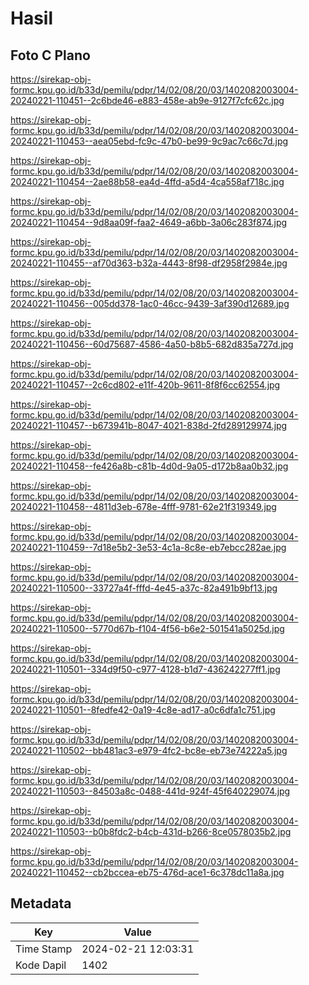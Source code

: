 # Hasil

## Foto C Plano

https://sirekap-obj-formc.kpu.go.id/b33d/pemilu/pdpr/14/02/08/20/03/1402082003004-20240221-110451--2c6bde46-e883-458e-ab9e-9127f7cfc62c.jpg

https://sirekap-obj-formc.kpu.go.id/b33d/pemilu/pdpr/14/02/08/20/03/1402082003004-20240221-110453--aea05ebd-fc9c-47b0-be99-9c9ac7c66c7d.jpg

https://sirekap-obj-formc.kpu.go.id/b33d/pemilu/pdpr/14/02/08/20/03/1402082003004-20240221-110454--2ae88b58-ea4d-4ffd-a5d4-4ca558af718c.jpg

https://sirekap-obj-formc.kpu.go.id/b33d/pemilu/pdpr/14/02/08/20/03/1402082003004-20240221-110454--9d8aa09f-faa2-4649-a6bb-3a06c283f874.jpg

https://sirekap-obj-formc.kpu.go.id/b33d/pemilu/pdpr/14/02/08/20/03/1402082003004-20240221-110455--af70d363-b32a-4443-8f98-df2958f2984e.jpg

https://sirekap-obj-formc.kpu.go.id/b33d/pemilu/pdpr/14/02/08/20/03/1402082003004-20240221-110456--005dd378-1ac0-46cc-9439-3af390d12689.jpg

https://sirekap-obj-formc.kpu.go.id/b33d/pemilu/pdpr/14/02/08/20/03/1402082003004-20240221-110456--60d75687-4586-4a50-b8b5-682d835a727d.jpg

https://sirekap-obj-formc.kpu.go.id/b33d/pemilu/pdpr/14/02/08/20/03/1402082003004-20240221-110457--2c6cd802-e11f-420b-9611-8f8f6cc62554.jpg

https://sirekap-obj-formc.kpu.go.id/b33d/pemilu/pdpr/14/02/08/20/03/1402082003004-20240221-110457--b673941b-8047-4021-838d-2fd289129974.jpg

https://sirekap-obj-formc.kpu.go.id/b33d/pemilu/pdpr/14/02/08/20/03/1402082003004-20240221-110458--fe426a8b-c81b-4d0d-9a05-d172b8aa0b32.jpg

https://sirekap-obj-formc.kpu.go.id/b33d/pemilu/pdpr/14/02/08/20/03/1402082003004-20240221-110458--4811d3eb-678e-4fff-9781-62e21f319349.jpg

https://sirekap-obj-formc.kpu.go.id/b33d/pemilu/pdpr/14/02/08/20/03/1402082003004-20240221-110459--7d18e5b2-3e53-4c1a-8c8e-eb7ebcc282ae.jpg

https://sirekap-obj-formc.kpu.go.id/b33d/pemilu/pdpr/14/02/08/20/03/1402082003004-20240221-110500--33727a4f-fffd-4e45-a37c-82a491b9bf13.jpg

https://sirekap-obj-formc.kpu.go.id/b33d/pemilu/pdpr/14/02/08/20/03/1402082003004-20240221-110500--5770d67b-f104-4f56-b6e2-501541a5025d.jpg

https://sirekap-obj-formc.kpu.go.id/b33d/pemilu/pdpr/14/02/08/20/03/1402082003004-20240221-110501--334d9f50-c977-4128-b1d7-436242277ff1.jpg

https://sirekap-obj-formc.kpu.go.id/b33d/pemilu/pdpr/14/02/08/20/03/1402082003004-20240221-110501--8fedfe42-0a19-4c8e-ad17-a0c6dfa1c751.jpg

https://sirekap-obj-formc.kpu.go.id/b33d/pemilu/pdpr/14/02/08/20/03/1402082003004-20240221-110502--bb481ac3-e979-4fc2-bc8e-eb73e74222a5.jpg

https://sirekap-obj-formc.kpu.go.id/b33d/pemilu/pdpr/14/02/08/20/03/1402082003004-20240221-110503--84503a8c-0488-441d-924f-45f640229074.jpg

https://sirekap-obj-formc.kpu.go.id/b33d/pemilu/pdpr/14/02/08/20/03/1402082003004-20240221-110503--b0b8fdc2-b4cb-431d-b266-8ce0578035b2.jpg

https://sirekap-obj-formc.kpu.go.id/b33d/pemilu/pdpr/14/02/08/20/03/1402082003004-20240221-110452--cb2bccea-eb75-476d-ace1-6c378dc11a8a.jpg


## Metadata

| Key        | Value               |
| ---------- | ------------------- |
| Time Stamp | 2024-02-21 12:03:31 |
| Kode Dapil | 1402                |



